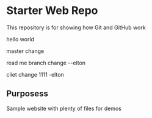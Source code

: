 # Starter Web Repo

This repository is for showing how Git and GitHub work


hello world

master change


read me branch change  --elton

cliet change 1111 -elton
## Purposess

Sample website with plenty of files for demos